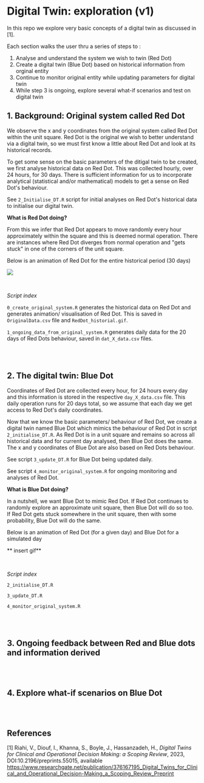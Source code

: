 # Digital Twin: exploration (v1)

In this repo we explore very basic concepts of a digital twin as discussed in [1]. 

Each section walks the user thru a series of steps to :

1. Analyse and understand the system we wish to twin (Red Dot)
2. Create a digital twin (Blue Dot) based on historical information from orginal entity
3. Continue to monitor original entity while updating parameters for digital twin
4. While step 3 is ongoing, explore several what-if scenarios and test on digital twin 




## 1. Background: Original system called Red Dot

We observe the x and y coordinates from the original system called Red Dot within the unit square. Red Dot is the original we wish to better understand via a digital twin, so we must first know a little about Red Dot and look at its historical records.

To get some sense on the basic parameters of the ditigal twin to be created, we first analyse historical data on Red Dot. This was collected hourly, over 24 hours, for 30 days. There is sufficient information for us to incorporate analytical (statistical and/or mathematical) models to get a sense on Red Dot's behaviour.  

See `2_Initialise_DT.R` script for initial analyses on Red Dot's historical data to initialise our digital twin. 


__What is Red Dot doing?__

From this we infer that Red Dot appears to move randomly every hour approximately within the square and this is deemed normal operation. There are instances where Red Dot diverges from normal operation and "gets stuck" in one of the corners of the unit square.

Below is an animation of Red Dot for the entire historical period (30 days)

![](https://github.com/MarcelaCespedes/Digital_Twin_Explore1/tree/main/RedDot_historial.gif)

<br>

_Script index_

`0_create_original_system.R` generates the historical data on Red Dot and generates animation/ visualisation of Red Dot. This is saved in `OriginalData.csv` file and `RedDot_historial.gif`.

`1_ongoing_data_from_original_system.R` generates daily data for the 20 days of Red Dots behaviour, saved in `dat_X_data.csv` files.



<br>
<br>


## 2. The digital twin: Blue Dot

Coordinates of Red Dot are collected every hour, for 24 hours every day and this information is stored in the respective `day_X_data.csv` file. This daily operation runs for 20 days total, so we assume that each day we get access to Red Dot's daily coordinates. 

Now that we know the basic parameters/ behaviour of Red Dot, we create a digital twin named Blue Dot which mimics the behaviour of Red Dot in script `2_initialise_DT.R`. As Red Dot is in a unit square and remains so across all historical data and for current day analysed, then Blue Dot does the same. The x and y coordinates of Blue Dot are also based on Red Dots behaviour.

See script `3_update_DT.R` for Blue Dot being updated daily. 

See script `4_monitor_original_system.R` for ongoing monitoring and analyses of Red Dot.


__What is Blue Dot doing?__

In a nutshell, we want Blue Dot to mimic Red Dot. If Red Dot continues to randomly explore an approximate unit square, then Blue Dot will do so too. If Red Dot gets stuck somewhere in the unit square, then with some probability, Blue Dot will do the same.

Below is an animation of Red Dot (for a given day) and Blue Dot for a simulated day 

** insert gif**


<br>


_Script index_

`2_initialise_DT.R`

`3_update_DT.R`

`4_monitor_original_system.R`




<br>
<br>

## 3. Ongoing feedback between Red and Blue dots and information derived


<br>
<br>

## 4. Explore what-if scenarios on Blue Dot




<br>
<br>

## References

[1] Riahi, V., Diouf, I., Khanna, S., Boyle, J., Hassanzadeh, H., _Digital Twins for Clinical and Operational Decision Making: a Scoping Review_, 2023, DOI:10.2196/preprints.55015, available https://www.researchgate.net/publication/376167195_Digital_Twins_for_Clinical_and_Operational_Decision-Making_a_Scoping_Review_Preprint
